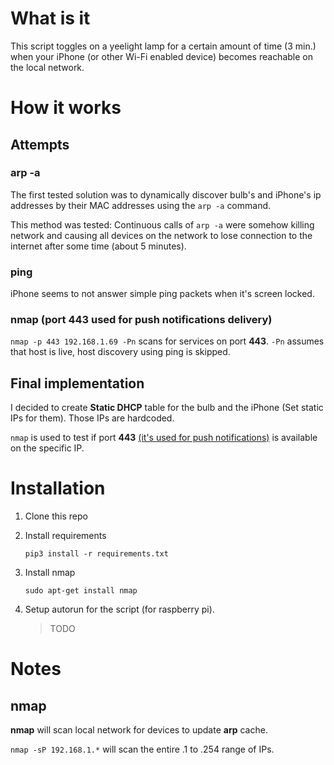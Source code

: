 # What is it

This script toggles on a yeelight lamp for a certain amount of time (3 min.) 
when your iPhone (or other Wi-Fi enabled device) becomes reachable on the local network.
 
# How it works

## Attempts

### arp -a

The first tested solution was to dynamically discover bulb's and iPhone's ip addresses 
by their MAC addresses using the `arp -a` command. 

This method was tested: Continuous calls of `arp -a` were somehow killing network and causing all devices 
on the network to lose connection to the internet after some time (about 5 minutes). 

### ping

iPhone seems to not answer simple ping packets when it's screen locked.

### nmap (port 443 used for push notifications delivery)

```nmap -p 443 192.168.1.69 -Pn``` scans for services on port **443**.
 `-Pn` assumes that host is live, host discovery using ping is skipped.

## Final implementation

I decided to create **Static DHCP** table for the bulb and the iPhone (Set static IPs for them). 
Those IPs are hardcoded.

`nmap` is used to test 
if port **443** [(it's used for push notifications)](https://support.apple.com/en-us/HT203609) is available on the specific IP.

# Installation

1) Clone this repo

2) Install requirements

    `pip3 install -r requirements.txt`
    
3) Install nmap 

    `sudo apt-get install nmap`
    
4) Setup autorun for the script (for raspberry pi).

    > TODO

# Notes

## nmap
**nmap** will scan local network for devices to update **arp** cache.

```nmap -sP 192.168.1.*``` will scan the entire .1 to .254 range of IPs.
